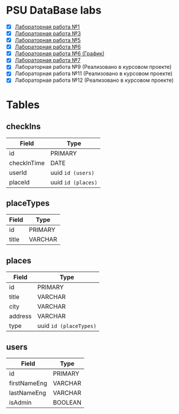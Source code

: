 # PSU DataBase labs

 - [x]  [Лабораторная работа №1](https://pavelkeyzik.github.io/psu--db/lab_1/)
 - [x]  [Лабораторная работа №3](https://keyzik-lab-2.herokuapp.com/)
 - [x]  [Лабораторная работа №5](https://pavelkeyzik.github.io/psu--db/lab_3/)
 - [x]  [Лабораторная работа №6](https://github.com/pavelkeyzik/psu--db/tree/master/lab_6/)
 - [x]  [Лабораторная работа №6 (График)](https://pavelkeyzik.github.io/psu--db/graphic/)
 - [x]  [Лабораторная работа №7](https://github.com/pavelkeyzik/psu--db/tree/master/lab_7/)
 - [x]  Лабораторная работа №9 (Реализовано в курсовом проекте)
 - [x]  Лабораторная работа №11 (Реализовано в курсовом проекте)
 - [x]  Лабораторная работа №12 (Реализовано в курсовом проекте)

# Tables

## checkIns
|Field|Type|
|-|-|
|id|PRIMARY|
|checkInTime|DATE|
|userId|uuid `id (users)`|
|placeId|uuid `id (places)`|

## placeTypes
|Field|Type|
|-|-|
|id|PRIMARY|
|title|VARCHAR|

## places
|Field|Type|
|-|-|
|id|PRIMARY|
|title|VARCHAR|
|city|VARCHAR|
|address|VARCHAR|
|type|uuid `id (placeTypes)`|

## users
|Field|Type|
|-|-|
|id|PRIMARY|
|firstNameEng|VARCHAR|
|lastNameEng|VARCHAR|
|isAdmin|BOOLEAN|
